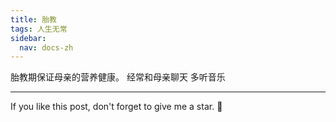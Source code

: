 ```yaml
---
title: 胎教
tags: 人生无常
sidebar:
  nav: docs-zh
---
```


胎教期保证母亲的营养健康。
经常和母亲聊天
多听音乐

<!--more-->

---

If you like this post, don't forget to give me a star. :star2:

